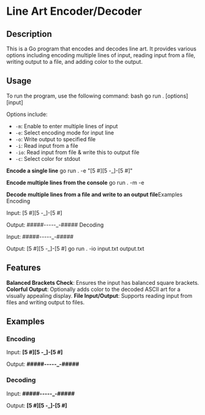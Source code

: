 # Line Art Encoder/Decoder

## Description
This is a Go program that encodes and decodes line art. It provides various options including encoding multiple lines of input, reading input from a file, writing output to a file, and adding color to the output.

## Usage
To run the program, use the following command:
bash go run . [options] [input]

Options include:
- `-m`: Enable to enter multiple lines of input
- `-e`: Select encoding mode for input line
- `-o`: Write output to specified file
- `-i`: Read input from a file
- `-io`: Read input from file & write this to output file
- `-c`: Select color for stdout

**Encode a single line**
go run . -e "[5 #][5 -_]-[5 #]"

**Encode multiple lines from the console**
go run . -m -e

**Decode multiple lines from a file and write to an output file**Examples
Encoding

Input: [5 #][5 -_]-[5 #]

Output: #####-_-_-_-_-_-#####
Decoding

Input: #####-_-_-_-_-_-#####

Output: [5 #][5 -_]-[5 #]
go run . -io input.txt output.txt 

## Features

**Balanced Brackets Check**: Ensures the input has balanced square brackets.
**Colorful Output**: Optionally adds color to the decoded ASCII art for a visually appealing display.
**File Input/Output**: Supports reading input from files and writing output to files.

## Examples

### Encoding

Input: **[5 #][5 -_]-[5 #]**

Output: **#####-_-_-_-_-_-#####**

### Decoding

Input: **#####-_-_-_-_-_-#####**

Output: **[5 #][5 -_]-[5 #]**
